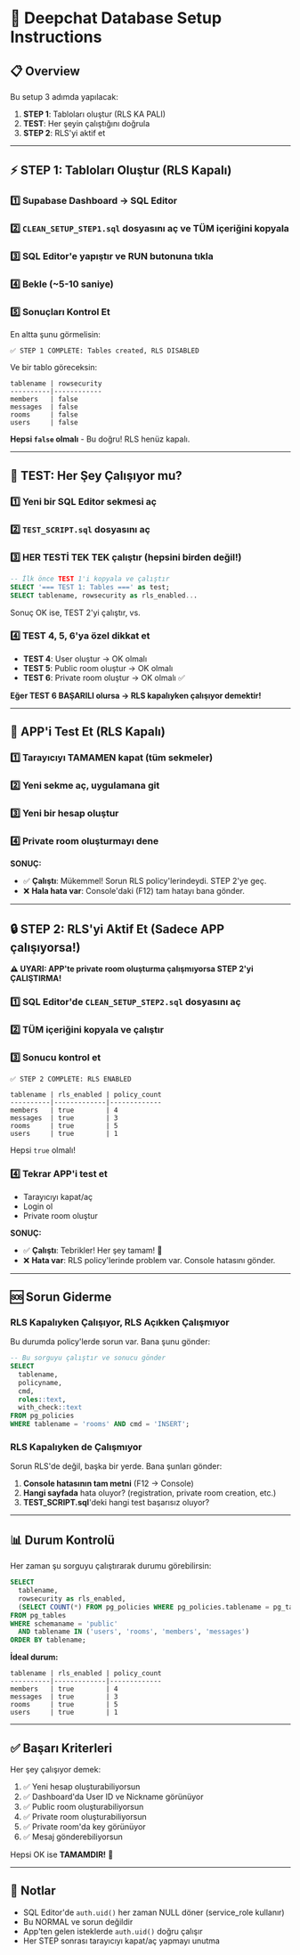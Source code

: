 # 🚀 Deepchat Database Setup Instructions

## 📋 Overview

Bu setup 3 adımda yapılacak:
1. **STEP 1**: Tabloları oluştur (RLS KA PALI)
2. **TEST**: Her şeyin çalıştığını doğrula
3. **STEP 2**: RLS'yi aktif et

---

## ⚡ STEP 1: Tabloları Oluştur (RLS Kapalı)

### 1️⃣ Supabase Dashboard → SQL Editor

### 2️⃣ `CLEAN_SETUP_STEP1.sql` dosyasını aç ve **TÜM içeriğini** kopyala

### 3️⃣ SQL Editor'e yapıştır ve **RUN** butonuna tıkla

### 4️⃣ Bekle (~5-10 saniye)

### 5️⃣ Sonuçları Kontrol Et

En altta şunu görmelisin:
```
✅ STEP 1 COMPLETE: Tables created, RLS DISABLED
```

Ve bir tablo göreceksin:
```
tablename | rowsecurity
----------|------------
members   | false
messages  | false
rooms     | false
users     | false
```

**Hepsi `false` olmalı** - Bu doğru! RLS henüz kapalı.

---

## 🧪 TEST: Her Şey Çalışıyor mu?

### 1️⃣ Yeni bir SQL Editor sekmesi aç

### 2️⃣ `TEST_SCRIPT.sql` dosyasını aç

### 3️⃣ **HER TESTİ TEK TEK** çalıştır (hepsini birden değil!)

```sql
-- İlk önce TEST 1'i kopyala ve çalıştır
SELECT '=== TEST 1: Tables ===' as test;
SELECT tablename, rowsecurity as rls_enabled...
```

Sonuç OK ise, TEST 2'yi çalıştır, vs.

### 4️⃣ TEST 4, 5, 6'ya özel dikkat et

- **TEST 4**: User oluştur → OK olmalı
- **TEST 5**: Public room oluştur → OK olmalı  
- **TEST 6**: Private room oluştur → OK olmalı ✅

**Eğer TEST 6 BAŞARILI olursa → RLS kapalıyken çalışıyor demektir!**

---

## 🎯 APP'i Test Et (RLS Kapalı)

### 1️⃣ Tarayıcıyı TAMAMEN kapat (tüm sekmeler)

### 2️⃣ Yeni sekme aç, uygulamana git

### 3️⃣ Yeni bir hesap oluştur

### 4️⃣ Private room oluşturmayı dene

**SONUÇ:**
- ✅ **Çalıştı**: Mükemmel! Sorun RLS policy'lerindeydi. STEP 2'ye geç.
- ❌ **Hala hata var**: Console'daki (F12) tam hatayı bana gönder.

---

## 🔒 STEP 2: RLS'yi Aktif Et (Sadece APP çalışıyorsa!)

**⚠️ UYARI: APP'te private room oluşturma çalışmıyorsa STEP 2'yi ÇALIŞTIRMA!**

### 1️⃣ SQL Editor'de `CLEAN_SETUP_STEP2.sql` dosyasını aç

### 2️⃣ **TÜM içeriğini** kopyala ve çalıştır

### 3️⃣ Sonucu kontrol et

```
✅ STEP 2 COMPLETE: RLS ENABLED

tablename | rls_enabled | policy_count
----------|-------------|-------------
members   | true        | 4
messages  | true        | 3
rooms     | true        | 5
users     | true        | 1
```

Hepsi `true` olmalı!

### 4️⃣ Tekrar APP'i test et

- Tarayıcıyı kapat/aç
- Login ol
- Private room oluştur

**SONUÇ:**
- ✅ **Çalıştı**: Tebrikler! Her şey tamam! 🎉
- ❌ **Hata var**: RLS policy'lerinde problem var. Console hatasını gönder.

---

## 🆘 Sorun Giderme

### RLS Kapalıyken Çalışıyor, RLS Açıkken Çalışmıyor

Bu durumda policy'lerde sorun var. Bana şunu gönder:

```sql
-- Bu sorguyu çalıştır ve sonucu gönder
SELECT 
  tablename,
  policyname,
  cmd,
  roles::text,
  with_check::text
FROM pg_policies
WHERE tablename = 'rooms' AND cmd = 'INSERT';
```

### RLS Kapalıyken de Çalışmıyor

Sorun RLS'de değil, başka bir yerde. Bana şunları gönder:

1. **Console hatasının tam metni** (F12 → Console)
2. **Hangi sayfada** hata oluyor? (registration, private room creation, etc.)
3. **TEST_SCRIPT.sql**'deki hangi test başarısız oluyor?

---

## 📊 Durum Kontrolü

Her zaman şu sorguyu çalıştırarak durumu görebilirsin:

```sql
SELECT 
  tablename,
  rowsecurity as rls_enabled,
  (SELECT COUNT(*) FROM pg_policies WHERE pg_policies.tablename = pg_tables.tablename) as policy_count
FROM pg_tables
WHERE schemaname = 'public' 
  AND tablename IN ('users', 'rooms', 'members', 'messages')
ORDER BY tablename;
```

**İdeal durum:**
```
tablename | rls_enabled | policy_count
----------|-------------|-------------
members   | true        | 4
messages  | true        | 3
rooms     | true        | 5
users     | true        | 1
```

---

## ✅ Başarı Kriterleri

Her şey çalışıyor demek:

1. ✅ Yeni hesap oluşturabiliyorsun
2. ✅ Dashboard'da User ID ve Nickname görünüyor
3. ✅ Public room oluşturabiliyorsun
4. ✅ Private room oluşturabiliyorsun
5. ✅ Private room'da key görünüyor
6. ✅ Mesaj gönderebiliyorsun

Hepsi OK ise **TAMAMDIR!** 🎉

---

## 📝 Notlar

- SQL Editor'de `auth.uid()` her zaman NULL döner (service_role kullanır)
- Bu NORMAL ve sorun değildir
- App'ten gelen isteklerde `auth.uid()` doğru çalışır
- Her STEP sonrası tarayıcıyı kapat/aç yapmayı unutma













